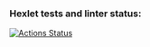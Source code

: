### Hexlet tests and linter status:
[![Actions Status](https://github.com/mrE100/java-project-72/workflows/hexlet-check/badge.svg)](https://github.com/mrE100/java-project-72/actions)